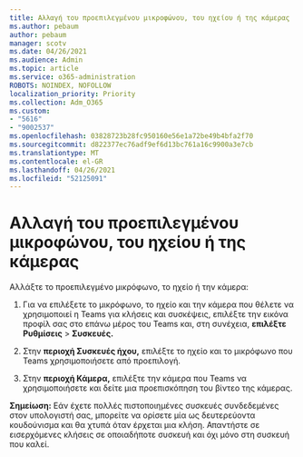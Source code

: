 ```yaml
---
title: Αλλαγή του προεπιλεγμένου μικροφώνου, του ηχείου ή της κάμερας
ms.author: pebaum
author: pebaum
manager: scotv
ms.date: 04/26/2021
ms.audience: Admin
ms.topic: article
ms.service: o365-administration
ROBOTS: NOINDEX, NOFOLLOW
localization_priority: Priority
ms.collection: Adm_O365
ms.custom:
- "5616"
- "9002537"
ms.openlocfilehash: 03828723b28fc950160e56e1a72be49b4bfa2f70
ms.sourcegitcommit: d822377ec76adf9ef6d13bc761a16c9900a3e7cb
ms.translationtype: MT
ms.contentlocale: el-GR
ms.lasthandoff: 04/26/2021
ms.locfileid: "52125091"
---
```

# <a name="change-your-default-mic-speaker-or-camera"></a>Αλλαγή του προεπιλεγμένου μικροφώνου, του ηχείου ή της κάμερας

Αλλάξτε το προεπιλεγμένο μικρόφωνο, το ηχείο ή την κάμερα:

1. Για να επιλέξετε το μικρόφωνο, το ηχείο και την κάμερα που θέλετε να χρησιμοποιεί η Teams για κλήσεις και συσκέψεις, επιλέξτε την εικόνα προφίλ σας στο επάνω μέρος του Teams και, στη συνέχεια, **επιλέξτε Ρυθμίσεις**  >  **Συσκευές.**

1. Στην **περιοχή Συσκευές ήχου,** επιλέξτε το ηχείο και το μικρόφωνο που Teams χρησιμοποιήσετε από προεπιλογή. 

1. Στην **περιοχή Κάμερα,** επιλέξτε την κάμερα που Teams να χρησιμοποιήσετε και δείτε μια προεπισκόπηση του βίντεο της κάμερας. 

**Σημείωση:** Εάν έχετε πολλές πιστοποιημένες συσκευές συνδεδεμένες στον υπολογιστή σας, μπορείτε να ορίσετε μία ως δευτερεύοντα κουδούνισμα και θα χτυπά όταν έρχεται μια κλήση. Απαντήστε σε εισερχόμενες κλήσεις σε οποιαδήποτε συσκευή και όχι μόνο στη συσκευή που καλεί.
